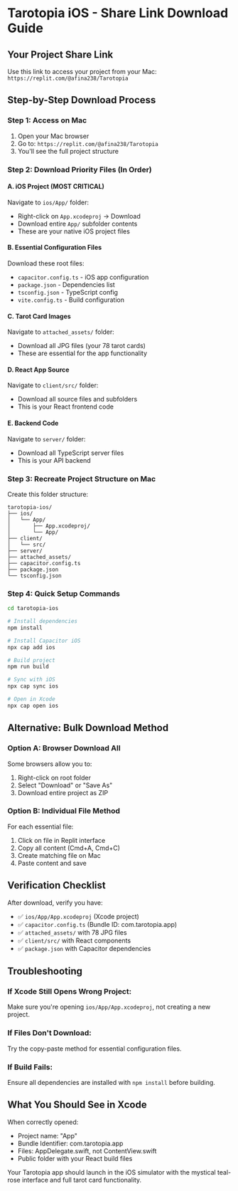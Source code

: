 # Tarotopia iOS - Share Link Download Guide

## Your Project Share Link
Use this link to access your project from your Mac: `https://replit.com/@afina238/Tarotopia`

## Step-by-Step Download Process

### Step 1: Access on Mac
1. Open your Mac browser
2. Go to: `https://replit.com/@afina238/Tarotopia`
3. You'll see the full project structure

### Step 2: Download Priority Files (In Order)

#### A. iOS Project (MOST CRITICAL)
Navigate to `ios/App/` folder:
- Right-click on `App.xcodeproj` → Download
- Download entire `App/` subfolder contents
- These are your native iOS project files

#### B. Essential Configuration Files
Download these root files:
- `capacitor.config.ts` - iOS app configuration
- `package.json` - Dependencies list
- `tsconfig.json` - TypeScript config
- `vite.config.ts` - Build configuration

#### C. Tarot Card Images
Navigate to `attached_assets/` folder:
- Download all JPG files (your 78 tarot cards)
- These are essential for the app functionality

#### D. React App Source
Navigate to `client/src/` folder:
- Download all source files and subfolders
- This is your React frontend code

#### E. Backend Code
Navigate to `server/` folder:
- Download all TypeScript server files
- This is your API backend

### Step 3: Recreate Project Structure on Mac

Create this folder structure:
```
tarotopia-ios/
├── ios/
│   └── App/
│       ├── App.xcodeproj/
│       └── App/
├── client/
│   └── src/
├── server/
├── attached_assets/
├── capacitor.config.ts
├── package.json
└── tsconfig.json
```

### Step 4: Quick Setup Commands
```bash
cd tarotopia-ios

# Install dependencies
npm install

# Install Capacitor iOS
npx cap add ios

# Build project
npm run build

# Sync with iOS
npx cap sync ios

# Open in Xcode
npx cap open ios
```

## Alternative: Bulk Download Method

### Option A: Browser Download All
Some browsers allow you to:
1. Right-click on root folder
2. Select "Download" or "Save As"
3. Download entire project as ZIP

### Option B: Individual File Method
For each essential file:
1. Click on file in Replit interface
2. Copy all content (Cmd+A, Cmd+C)
3. Create matching file on Mac
4. Paste content and save

## Verification Checklist

After download, verify you have:
- ✅ `ios/App/App.xcodeproj` (Xcode project)
- ✅ `capacitor.config.ts` (Bundle ID: com.tarotopia.app)
- ✅ `attached_assets/` with 78 JPG files
- ✅ `client/src/` with React components
- ✅ `package.json` with Capacitor dependencies

## Troubleshooting

### If Xcode Still Opens Wrong Project:
Make sure you're opening `ios/App/App.xcodeproj`, not creating a new project.

### If Files Don't Download:
Try the copy-paste method for essential configuration files.

### If Build Fails:
Ensure all dependencies are installed with `npm install` before building.

## What You Should See in Xcode
When correctly opened:
- Project name: "App"
- Bundle Identifier: com.tarotopia.app
- Files: AppDelegate.swift, not ContentView.swift
- Public folder with your React build files

Your Tarotopia app should launch in the iOS simulator with the mystical teal-rose interface and full tarot card functionality.
